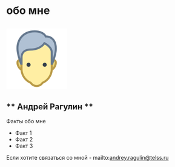 # обо мне
![фото](images/icon.png)
---
** Андрей Рагулин **
---

Факты обо мне

* Факт 1
* Факт 2
* Факт 3

Если хотите связаться со мной - mailto:andrey.ragulin@telss.ru
